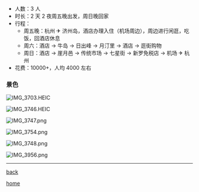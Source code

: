 

- 人数：3 人
- 时长：2 天 2 夜周五晚出发，周日晚回家
- 行程：
	- 周五晚：杭州 ✈ 济州岛，酒店办理入住（机场周边），周边进行闲逛，吃饭，回酒店休息
	- 周六：酒店 -> 牛岛 -> 日出峰 -> 月汀里 -> 酒店 -> 逛街购物
	- 周日：酒店 -> 崖月邑 -> 传统市场 -> 七星街 -> 新罗免税店 -> 机场 ✈ 杭州
- 花费：10000+，人均 4000 左右

### 景色
![IMG_3703.HEIC](https://cdn.jsdelivr.net/gh/TongCodeSpace/picForBlog@master/dataIMG_3703.JPG)

![IMG_3746.HEIC](https://cdn.jsdelivr.net/gh/TongCodeSpace/picForBlog@master/dataIMG_3746.JPG)

![IMG_3747.png](https://cdn.jsdelivr.net/gh/TongCodeSpace/picForBlog@master/dataIMG_3747.png)

![IMG_3754.png](https://cdn.jsdelivr.net/gh/TongCodeSpace/picForBlog@master/dataIMG_3754.png)

![IMG_3748.png](https://cdn.jsdelivr.net/gh/TongCodeSpace/picForBlog@master/dataIMG_3748.png)

![IMG_3956.png](https://cdn.jsdelivr.net/gh/TongCodeSpace/picForBlog@master/dataIMG_3956.png)

































---

[back](../生活.md)

[home](../../../index.md)